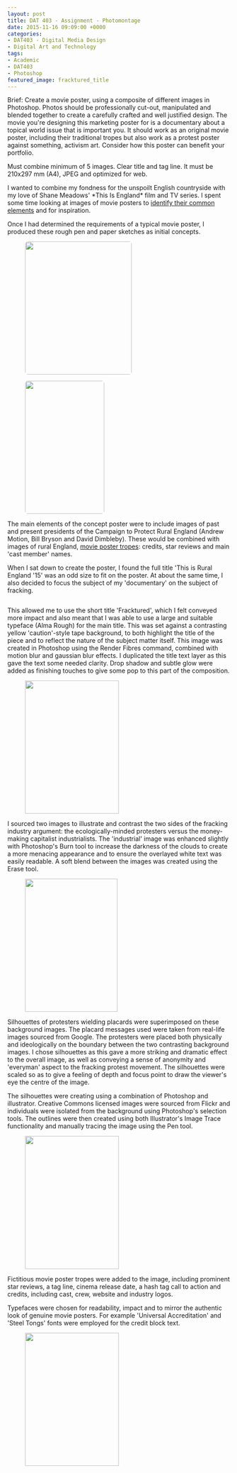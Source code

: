 ```yaml
---
layout: post
title: DAT 403 - Assignment - Photomontage
date: 2015-11-16 09:09:00 +0000
categories:
- DAT403 - Digital Media Design
- Digital Art and Technology
tags:
- Academic
- DAT403
- Photoshop
featured_image: fracktured_title
---
```

Brief: Create a movie poster, using a composite of different images in Photoshop. Photos should be professionally cut-out, manipulated and blended together to create a carefully crafted and well justified design. The movie you're designing this marketing poster for is a documentary about a topical world issue that is important you. It should work as an original movie poster, including their traditional tropes but also work as a protest poster against something, activism art. Consider how this poster can benefit your portfolio.

Must combine minimum of 5 images. Clear title and tag line. It must be 210x297 mm (A4), JPEG and optimized for web.

<p>I wanted to combine my fondness for the unspoilt English countryside with my love of Shane Meadows' *This Is England* film and TV series. I spent some time looking at images of movie posters to <a href="{{ site.baseurl }}/dat-403-movie-poster-tropes-what-are-they/">identify their common elements</a> and for inspiration.</p>

Once I had determined the requirements of a typical movie poster, I produced these rough pen and paper sketches as initial concepts.

<div class="gallery">

<figure><a href="{{ site.baseurl }}/wp-content/uploads/2022/12/IMG_16101-e1445962906164.jpg"><img src="https://res.cloudinary.com/circleseven/image/upload/q_auto,f_auto/IMG_16101-e1445962906164-241x300" width="241" height="300" alt="" style="border-radius:6px" loading="lazy"></a></figure>
<figure><a href="{{ site.baseurl }}/wp-content/uploads/2022/12/IMG_16111-e1445962964594-scaled-1.jpg"><img src="https://res.cloudinary.com/circleseven/image/upload/q_auto,f_auto/IMG_16111-e1445962964594-scaled-1-179x300" width="179" height="300" alt="" style="border-radius:6px" loading="lazy"></a></figure>

</div>

<p>The main elements of the concept poster were to include images of past and present presidents of the Campaign to Protect Rural England (Andrew Motion, Bill Bryson and David Dimbleby). These would be combined with images of rural England, <a href="{{ site.baseurl }}/dat-403-movie-poster-tropes-what-are-they/">movie poster tropes</a>: credits, star reviews and main 'cast member' names.</p>

When I sat down to create the poster, I found the full title 'This is Rural England '15' was an odd size to fit on the poster. At about the same time, I also decided to focus the subject of my 'documentary' on the subject of fracking.

<figure><a href="https://res.cloudinary.com/circleseven/image/upload/q_auto,f_auto/fracktured_title"><img src="https://res.cloudinary.com/circleseven/image/upload/c_limit,w_800,h_800,q_auto,f_auto/fracktured_title" srcset="https://res.cloudinary.com/circleseven/image/upload/c_limit,w_400,q_auto,f_auto/fracktured_title 400w, https://res.cloudinary.com/circleseven/image/upload/c_limit,w_800,q_auto,f_auto/fracktured_title 800w, https://res.cloudinary.com/circleseven/image/upload/c_limit,w_1200,q_auto,f_auto/fracktured_title 1200w" sizes="(max-width: 768px) 100vw, 800px" alt="" style="border-radius:6px" loading="lazy"></a></figure>

This allowed me to use the short title 'Fracktured', which I felt conveyed more impact and also meant that I was able to use a large and suitable typeface (Alma Rough) for the main title. This was set against a contrasting yellow 'caution'-style tape background, to both highlight the title of the piece and to reflect the nature of the subject matter itself. This image was created in Photoshop using the Render Fibres command, combined with motion blur and gaussian blur effects. I duplicated the title text layer as this gave the text some needed clarity. Drop shadow and subtle glow were added as finishing touches to give some pop to this part of the composition.

<figure><a href="{{ site.baseurl }}/wp-content/uploads/2022/12/fracktured_background.jpg"><img src="https://res.cloudinary.com/circleseven/image/upload/q_auto,f_auto/fracktured_background-212x300" width="212" height="300" alt="" loading="lazy"></a></figure>

I sourced two images to illustrate and contrast the two sides of the fracking industry argument: the ecologically-minded protesters versus the money-making capitalist industrialists. The 'industrial' image was enhanced slightly with Photoshop's Burn tool to increase the darkness of the clouds to create a more menacing appearance and to ensure the overlayed white text was easily readable. A soft blend between the images was created using the Erase tool.

<figure><a href="{{ site.baseurl }}/wp-content/uploads/2022/12/protester_silhouettes.jpg"><img src="https://res.cloudinary.com/circleseven/image/upload/q_auto,f_auto/protester_silhouettes-209x300" width="209" height="300" alt="" loading="lazy"></a></figure>

Silhouettes of protesters wielding placards were superimposed on these background images. The placard messages used were taken from real-life images sourced from Google. The protesters were placed both physically and ideologically on the boundary between the two contrasting background images. I chose silhouettes as this gave a more striking and dramatic effect to the overall image, as well as conveying a sense of anonymity and 'everyman' aspect to the fracking protest movement. The silhouettes were scaled so as to give a feeling of depth and focus point to draw the viewer's eye the centre of the image.

The silhouettes were creating using a combination of Photoshop and illustrator. Creative Commons licensed images were sourced from Flickr and individuals were isolated from the background using Photoshop's selection tools. The outlines were then created using both Illustrator's Image Trace functionality and manually tracing the image using the Pen tool.

<figure><a href="{{ site.baseurl }}/wp-content/uploads/2022/12/fracktured_movie_poster_tropes-scaled-1.jpg"><img src="https://res.cloudinary.com/circleseven/image/upload/q_auto,f_auto/fracktured_movie_poster_tropes-scaled-1-212x300" width="212" height="300" alt="" loading="lazy"></a></figure>

Fictitious movie poster tropes were added to the image, including prominent star reviews, a tag line, cinema release date, a hash tag call to action and credits, including cast, crew, website and industry logos.

Typefaces were chosen for readability, impact and to mirror the authentic look of genuine movie posters. For example 'Universal Accreditation' and 'Steel Tongs' fonts were employed for the credit block text.

<figure><a href="{{ site.baseurl }}/wp-content/uploads/2023/03/fracktured_finished_poster_image.jpg"><img src="https://res.cloudinary.com/circleseven/image/upload/q_auto,f_auto/fracktured_finished_poster_image-212x300" width="212" height="300" alt="" loading="lazy"></a></figure>
